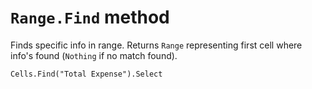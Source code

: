 # `Range.Find` method

Finds specific info in range. Returns `Range` representing first cell where info's found (`Nothing` if no match found).

```vba
Cells.Find("Total Expense").Select
```
